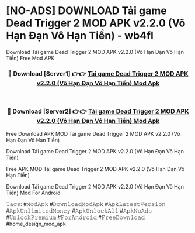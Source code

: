 # [NO-ADS] DOWNLOAD Tải game Dead Trigger 2 MOD APK v2.2.0 (Vô Hạn Đạn Vô Hạn Tiền) - wb4fl
Download Tải game Dead Trigger 2 MOD APK v2.2.0 (Vô Hạn Đạn Vô Hạn Tiền) Free Mod APK

<div align="center">
<h3>🔴 Download [Server1] 👉👉 <a href="https://apk-comot.site?title=Tải_game_Dead_Trigger_2_MOD_APK_v2.2.0_(Vô_Hạn_Đạn_Vô_Hạn_Tiền)">Tải game Dead Trigger 2 MOD APK v2.2.0 (Vô Hạn Đạn Vô Hạn Tiền) Mod Apk</a></h3><br>

<h3>🔴 Download [Server2] 👉👉 <a href="https://apk-comot.site?title=Tải_game_Dead_Trigger_2_MOD_APK_v2.2.0_(Vô_Hạn_Đạn_Vô_Hạn_Tiền)">Tải game Dead Trigger 2 MOD APK v2.2.0 (Vô Hạn Đạn Vô Hạn Tiền) Mod Apk</a></h3>
</div>


Free Download APK MOD Tải game Dead Trigger 2 MOD APK v2.2.0 (Vô Hạn Đạn Vô Hạn Tiền)

Download Tải game Dead Trigger 2 MOD APK v2.2.0 (Vô Hạn Đạn Vô Hạn Tiền) 

Free APK MOD Tải game Dead Trigger 2 MOD APK v2.2.0 (Vô Hạn Đạn Vô Hạn Tiền) 

Download Tải game Dead Trigger 2 MOD APK v2.2.0 (Vô Hạn Đạn Vô Hạn Tiền) Mod For Android

𝚃𝚊𝚐𝚜: #𝙼𝚘𝚍𝙰𝚙𝚔 #𝙳𝚘𝚠𝚗𝚕𝚘𝚊𝚍𝙼𝚘𝚍𝙰𝚙𝚔 #𝙰𝚙𝚔𝙻𝚊𝚝𝚎𝚜𝚝𝚅𝚎𝚛𝚜𝚒𝚘𝚗 #𝙰𝚙𝚔𝚄𝚗𝚕𝚒𝚖𝚒𝚝𝚎𝚍𝙼𝚘𝚗𝚎𝚢 #𝙰𝚙𝚔𝚄𝚗𝚕𝚘𝚌𝚔𝙰𝚕𝚕 #𝙰𝚙𝚔𝙽𝚘𝙰𝚍𝚜 #𝚄𝚗𝚕𝚘𝚌𝚔𝙿𝚛𝚎𝚖𝚒𝚞𝚖 #𝙵𝚘𝚛𝙰𝚗𝚍𝚛𝚘𝚒𝚍 #𝙵𝚛𝚎𝚎𝙳𝚘𝚠𝚗𝚕𝚘𝚊𝚍 #home_design_mod_apk